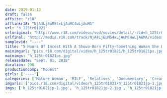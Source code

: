 ```yaml
---
date: 2019-01-13
draft: false
affsite: "r18"
afflinkr18: "NjA4LjEuMS4xLjAuMC4wLjAuMA"
url: "h_125tr01821"
urloriginal: "http://www.r18.com/videos/vod/movies/detail/-/id=h_125tr01821"
urlfinal: "http://media.r18.com/track/NjA4LjEuMS4xLjAuMC4wLjAuMA/videos/vod/movies/detail/-/id=h_125tr01821"
samplevid: "----"
title: "5 Hours Of Incest With A Showa-Born Fifty-Something Woman She Loves Getting Young And Hard Cocks Shoved Into Her Mouth! A Son And His Fifty-Something Mother Are Continuing Their Incestual Relationship A Tempting Auntie A Big Sister Widow Creampie Sex With Relatives And Cumming On Nipple Action"
mainimgurl: "pics.r18.com/digital/video/h_125tr01821/h_125tr01821ps.jpg"
mainimgs: "h_125tr01821ps.jpg"
releasedate: "Sept. 01, 2018"
duration: 296
productioncomp: "Modest"
girls: ['----']
categories: ['Mature Woman', 'MILF', 'Relatives', 'Documentary', 'Creampie', 'Over 4 Hours']
imgurls: ['pics.r18.com/digital/video/h_125tr01821/h_125tr01821jp-1.jpg', 'pics.r18.com/digital/video/h_125tr01821/h_125tr01821jp-2.jpg', 'pics.r18.com/digital/video/h_125tr01821/h_125tr01821jp-3.jpg', 'pics.r18.com/digital/video/h_125tr01821/h_125tr01821jp-4.jpg', 'pics.r18.com/digital/video/h_125tr01821/h_125tr01821jp-5.jpg', 'pics.r18.com/digital/video/h_125tr01821/h_125tr01821jp-6.jpg', 'pics.r18.com/digital/video/h_125tr01821/h_125tr01821jp-7.jpg', 'pics.r18.com/digital/video/h_125tr01821/h_125tr01821jp-8.jpg', 'pics.r18.com/digital/video/h_125tr01821/h_125tr01821jp-9.jpg', 'pics.r18.com/digital/video/h_125tr01821/h_125tr01821jp-10.jpg', 'pics.r18.com/digital/video/h_125tr01821/h_125tr01821jp-11.jpg', 'pics.r18.com/digital/video/h_125tr01821/h_125tr01821jp-12.jpg', 'pics.r18.com/digital/video/h_125tr01821/h_125tr01821jp-13.jpg', 'pics.r18.com/digital/video/h_125tr01821/h_125tr01821jp-14.jpg', 'pics.r18.com/digital/video/h_125tr01821/h_125tr01821jp-15.jpg', 'pics.r18.com/digital/video/h_125tr01821/h_125tr01821jp-16.jpg', 'pics.r18.com/digital/video/h_125tr01821/h_125tr01821jp-17.jpg', 'pics.r18.com/digital/video/h_125tr01821/h_125tr01821jp-18.jpg', 'pics.r18.com/digital/video/h_125tr01821/h_125tr01821jp-19.jpg', 'pics.r18.com/digital/video/h_125tr01821/h_125tr01821jp-20.jpg']
imgs: ['h_125tr01821jp-1.jpg', 'h_125tr01821jp-2.jpg', 'h_125tr01821jp-3.jpg', 'h_125tr01821jp-4.jpg', 'h_125tr01821jp-5.jpg', 'h_125tr01821jp-6.jpg', 'h_125tr01821jp-7.jpg', 'h_125tr01821jp-8.jpg', 'h_125tr01821jp-9.jpg', 'h_125tr01821jp-10.jpg', 'h_125tr01821jp-11.jpg', 'h_125tr01821jp-12.jpg', 'h_125tr01821jp-13.jpg', 'h_125tr01821jp-14.jpg', 'h_125tr01821jp-15.jpg', 'h_125tr01821jp-16.jpg', 'h_125tr01821jp-17.jpg', 'h_125tr01821jp-18.jpg', 'h_125tr01821jp-19.jpg', 'h_125tr01821jp-20.jpg']
---
```


